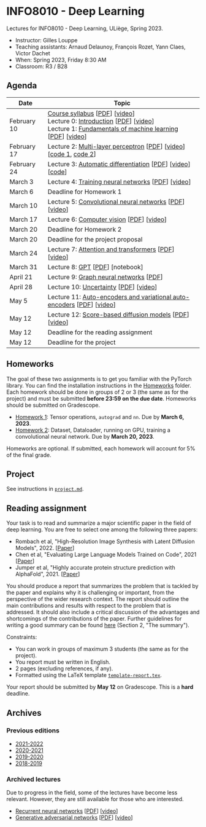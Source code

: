 # INFO8010 - Deep Learning

Lectures for INFO8010 - Deep Learning, ULiège, Spring 2023.

- Instructor: Gilles Louppe
- Teaching assistants: Arnaud Delaunoy, François Rozet, Yann Claes, Victor Dachet
- When: Spring 2023, Friday 8:30 AM
- Classroom: R3 / B28

## Agenda

| Date | Topic |
| --- | --- |
| February 10 | [Course syllabus](https://glouppe.github.io/info8010-deep-learning/?p=course-syllabus.md) [[PDF](https://glouppe.github.io/info8010-deep-learning/pdf/course-syllabus.pdf)] [[video](https://www.youtube.com/watch?v=51UOdB199Nk)]<br>Lecture 0: [Introduction](https://glouppe.github.io/info8010-deep-learning/?p=lecture0.md) [[PDF](https://glouppe.github.io/info8010-deep-learning/pdf/lec0.pdf)] [[video](https://www.youtube.com/watch?v=-Ee-Z311a3k)]<br>Lecture 1: [Fundamentals of machine learning](https://glouppe.github.io/info8010-deep-learning/?p=lecture1.md) [[PDF](https://glouppe.github.io/info8010-deep-learning/pdf/lec1.pdf)]  [[video](https://www.youtube.com/watch?v=GwpG0sHPklE)] |
| February 17 | Lecture 2: [Multi-layer perceptron](https://glouppe.github.io/info8010-deep-learning/?p=lecture2.md) [[PDF](https://glouppe.github.io/info8010-deep-learning/pdf/lec2.pdf)] [[video](https://www.youtube.com/watch?v=OF6AkE9Fnjc)] [[code 1](https://github.com/glouppe/info8010-deep-learning/blob/master/code/lec2-space-stretching.ipynb), [code 2](https://github.com/glouppe/info8010-deep-learning/blob/master/code/lec2-spiral-classification.ipynb)] |
| February 24 | Lecture 3: [Automatic differentiation](https://glouppe.github.io/info8010-deep-learning/?p=lecture3.md) [[PDF](https://glouppe.github.io/info8010-deep-learning/pdf/lec3.pdf)] [[video](https://youtu.be/fD047xXpSfI)] [[code](https://github.com/glouppe/info8010-deep-learning/blob/master/code/lec3-autodiff.ipynb)] |
| March 3 | Lecture 4: [Training neural networks](https://glouppe.github.io/info8010-deep-learning/?p=lecture4.md) [[PDF](https://glouppe.github.io/info8010-deep-learning/pdf/lec4.pdf)] [[video](https://youtu.be/G7qw620V_3g)]  |
| March  6 | Deadline for Homework 1 | 
| March 10 | Lecture 5: [Convolutional neural networks](https://glouppe.github.io/info8010-deep-learning/?p=lecture5.md) [[PDF](https://glouppe.github.io/info8010-deep-learning/pdf/lec5.pdf)] [[video](https://youtu.be/54WShJMWYo0)] |
| March 17 | Lecture 6: [Computer vision](https://glouppe.github.io/info8010-deep-learning/?p=lecture6.md) [[PDF](https://glouppe.github.io/info8010-deep-learning/pdf/lec6.pdf)] [[video](https://youtu.be/cfZGfJaLRxA)] |
| March 20 | Deadline for Homework 2 |
| March 20 | Deadline for the project proposal |
| March 24 | Lecture 7: [Attention and transformers](https://glouppe.github.io/info8010-deep-learning/?p=lecture7.md) [[PDF](https://glouppe.github.io/info8010-deep-learning/pdf/lec7.pdf)] [[video](https://youtu.be/cwFE1pLld-g)] |
| March 31 | Lecture 8: [GPT](https://glouppe.github.io/info8010-deep-learning/?p=lecture8.md) [[PDF](https://glouppe.github.io/info8010-deep-learning/pdf/lec8.pdf)] [notebook] |
| April 21 | Lecture 9: [Graph neural networks](https://glouppe.github.io/info8010-deep-learning/?p=lecture9.md) [[PDF](https://glouppe.github.io/info8010-deep-learning/pdf/lec9.pdf)] |
| April 28 | Lecture 10: [Uncertainty](https://glouppe.github.io/info8010-deep-learning/?p=lecture10.md) [[PDF](https://glouppe.github.io/info8010-deep-learning/pdf/lec10.pdf)] [[video](https://youtu.be/AxJBY9eRTL4)] |
| May 5 | Lecture 11: [Auto-encoders and variational auto-encoders](https://glouppe.github.io/info8010-deep-learning/?p=lecture11.md) [[PDF](https://glouppe.github.io/info8010-deep-learning/pdf/lec11.pdf)] [[video](https://youtu.be/6gWeyUZtHWs)] |
| May 12 | Lecture 12: [Score-based diffusion models](https://glouppe.github.io/info8010-deep-learning/?p=lecture12.md) [[PDF](https://glouppe.github.io/info8010-deep-learning/pdf/lec12.pdf)] [[video](https://youtu.be/cM6m1eHY5FI)] |
| May 12 | Deadline for the reading assignment |
| May 12 | Deadline for the project |

## Homeworks

The goal of these two assignments is to get you familiar with the PyTorch library. You can find the installation instructions in the [Homeworks](./homeworks) folder.
Each homework should be done in groups of 2 or 3 (the same as for the project) and must be submitted **before 23:59 on the due date**.
Homeworks should be submitted on Gradescope.

- [Homework 1](https://github.com/glouppe/info8010-deep-learning/raw/master/homeworks/homework1.ipynb): Tensor operations, `autograd` and `nn`. Due by **March 6, 2023**.
- [Homework 2](https://github.com/glouppe/info8010-deep-learning/raw/master/homeworks/homework2.ipynb): Dataset, Dataloader, running on GPU, training a convolutional neural network. Due by **March 20, 2023**.

Homeworks are optional. If submitted, each homework will account for 5% of the final grade.

## Project

See instructions in [`project.md`](https://github.com/glouppe/info8010-deep-learning/blob/master/project.md).

## Reading assignment

Your task is to read and summarize a major scientific paper in the field of deep learning. You are free to select one among the following three papers:

- Rombach et al, "High-Resolution Image Synthesis with Latent Diffusion Models", 2022. [[Paper](https://arxiv.org/abs/2112.10752)]
- Chen et al, "Evaluating Large Language Models Trained on Code", 2021 [[Paper](https://arxiv.org/abs/2107.03374)]
- Jumper et al, "Highly accurate protein structure prediction with AlphaFold", 2021. [[Paper](https://www.nature.com/articles/s41586-021-03819-2)]

You should produce a report that summarizes the problem that is tackled by the paper and explains why it is challenging or important, from the perspective of the wider research context. The report should outline the main contributions and results with respect to the problem that is addressed. It should also include a critical discussion of the advantages and shortcomings of the contributions of the paper.
Further guidelines for writing a good summary can be found [here](https://web.stanford.edu/class/cs224n/project/project-proposal-instructions.pdf) (Section 2, "The summary").

Constraints:
- You can work in groups of maximum 3 students (the same as for the project).
- You report must be written in English.
- 2 pages (excluding references, if any).
- Formatted using the LaTeX template [`template-report.tex`](https://glouppe.github.io/info8010-deep-learning/template-report.tex).

Your report should be submitted by **May 12** on Gradescope. This is a **hard** deadline.

## Archives

### Previous editions

- [2021-2022](https://github.com/glouppe/info8010-deep-learning/tree/v5-info8010-2022)
- [2020-2021](https://github.com/glouppe/info8010-deep-learning/tree/v4-info8010-2021)
- [2019-2020](https://github.com/glouppe/info8010-deep-learning/tree/v3-info8010-2020)
- [2018-2019](https://github.com/glouppe/info8010-deep-learning/tree/v2-info8010-2019)

### Archived lectures

Due to progress in the field, some of the lectures have become less relevant. However, they are still available for those who are interested.

- [Recurrent neural networks](https://glouppe.github.io/info8010-deep-learning/?p=archives-lecture-rnn.md) [[PDF](https://glouppe.github.io/info8010-deep-learning/pdf/archives-lec-rnn.pdf)] [[video](https://youtu.be/qnux5dg5wZ4)] 
- [Generative adversarial networks](https://glouppe.github.io/info8010-deep-learning/?p=archives-lecture-gan.md) [[PDF](https://glouppe.github.io/info8010-deep-learning/pdf/archives-lec-gan.pdf)] [[video](https://youtu.be/cM6m1eHY5FI)]